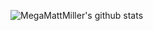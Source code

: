 ![MegaMattMiller's github stats](https://github-readme-stats.vercel.app/api?username=MegaMattMiller&count_private=true&show_icons=true&theme=nightowl)
